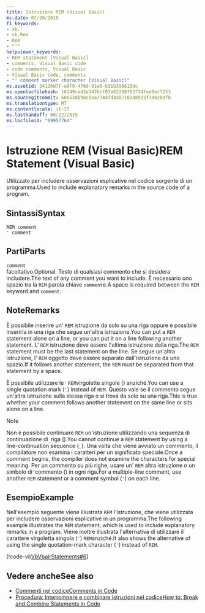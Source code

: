 ```yaml
---
title: Istruzione REM (Visual Basic)
ms.date: 07/20/2015
f1_keywords:
- vb.'
- vb.Rem
- Rem
- "'"
helpviewer_keywords:
- REM statement [Visual Basic]
- comments, Visual Basic code
- code comments, Visual Basic
- Visual Basic code, comments
- "' comment marker character [Visual Basic]"
ms.assetid: 34126d7f-e0f9-476d-91e6-b31b398615dc
ms.openlocfilehash: 16149ce42e3476cf07a62298f83734fee9ec7253
ms.sourcegitcommit: 68653db98c5ea7744fd438710248935f70020dfb
ms.translationtype: MT
ms.contentlocale: it-IT
ms.lasthandoff: 08/22/2019
ms.locfileid: "69957764"
---
```

# <a name="rem-statement-visual-basic"></a><span data-ttu-id="0e9b7-102">Istruzione REM (Visual Basic)</span><span class="sxs-lookup"><span data-stu-id="0e9b7-102">REM Statement (Visual Basic)</span></span>
<span data-ttu-id="0e9b7-103">Utilizzato per includere osservazioni esplicative nel codice sorgente di un programma.</span><span class="sxs-lookup"><span data-stu-id="0e9b7-103">Used to include explanatory remarks in the source code of a program.</span></span>  
  
## <a name="syntax"></a><span data-ttu-id="0e9b7-104">Sintassi</span><span class="sxs-lookup"><span data-stu-id="0e9b7-104">Syntax</span></span>  
  
```  
REM comment  
' comment  
```  
  
## <a name="parts"></a><span data-ttu-id="0e9b7-105">Parti</span><span class="sxs-lookup"><span data-stu-id="0e9b7-105">Parts</span></span>  
 `comment`  
 <span data-ttu-id="0e9b7-106">facoltativo.</span><span class="sxs-lookup"><span data-stu-id="0e9b7-106">Optional.</span></span> <span data-ttu-id="0e9b7-107">Testo di qualsiasi commento che si desidera includere.</span><span class="sxs-lookup"><span data-stu-id="0e9b7-107">The text of any comment you want to include.</span></span> <span data-ttu-id="0e9b7-108">È necessario uno spazio tra la `REM` parola chiave `comment`e.</span><span class="sxs-lookup"><span data-stu-id="0e9b7-108">A space is required between the `REM` keyword and `comment`.</span></span>  
  
## <a name="remarks"></a><span data-ttu-id="0e9b7-109">Note</span><span class="sxs-lookup"><span data-stu-id="0e9b7-109">Remarks</span></span>  
 <span data-ttu-id="0e9b7-110">È possibile inserire un' `REM` istruzione da solo su una riga oppure è possibile inserirla in una riga che segue un'altra istruzione.</span><span class="sxs-lookup"><span data-stu-id="0e9b7-110">You can put a `REM` statement alone on a line, or you can put it on a line following another statement.</span></span> <span data-ttu-id="0e9b7-111">L' `REM` istruzione deve essere l'ultima istruzione della riga.</span><span class="sxs-lookup"><span data-stu-id="0e9b7-111">The `REM` statement must be the last statement on the line.</span></span> <span data-ttu-id="0e9b7-112">Se segue un'altra istruzione, l' `REM` oggetto deve essere separato dall'istruzione da uno spazio.</span><span class="sxs-lookup"><span data-stu-id="0e9b7-112">If it follows another statement, the `REM` must be separated from that statement by a space.</span></span>  
  
 <span data-ttu-id="0e9b7-113">È possibile utilizzare le`'` `REM`virgolette singole () anziché.</span><span class="sxs-lookup"><span data-stu-id="0e9b7-113">You can use a single quotation mark (`'`) instead of `REM`.</span></span> <span data-ttu-id="0e9b7-114">Questo vale se il commento segue un'altra istruzione sulla stessa riga o si trova da solo su una riga.</span><span class="sxs-lookup"><span data-stu-id="0e9b7-114">This is true whether your comment follows another statement on the same line or sits alone on a line.</span></span>  
  
> [!NOTE]
> <span data-ttu-id="0e9b7-115">Non è possibile continuare `REM` un'istruzione utilizzando una sequenza di continuazione di`_`riga ().</span><span class="sxs-lookup"><span data-stu-id="0e9b7-115">You cannot continue a `REM` statement by using a line-continuation sequence (`_`).</span></span> <span data-ttu-id="0e9b7-116">Una volta che viene avviato un commento, il compilatore non esamina i caratteri per un significato speciale.</span><span class="sxs-lookup"><span data-stu-id="0e9b7-116">Once a comment begins, the compiler does not examine the characters for special meaning.</span></span> <span data-ttu-id="0e9b7-117">Per un commento su più righe, usare un' `REM` altra istruzione o un simbolo di`'`commento () in ogni riga.</span><span class="sxs-lookup"><span data-stu-id="0e9b7-117">For a multiple-line comment, use another `REM` statement or a comment symbol (`'`) on each line.</span></span>  
  
## <a name="example"></a><span data-ttu-id="0e9b7-118">Esempio</span><span class="sxs-lookup"><span data-stu-id="0e9b7-118">Example</span></span>  
 <span data-ttu-id="0e9b7-119">Nell'esempio seguente viene illustrata `REM` l'istruzione, che viene utilizzata per includere osservazioni esplicative in un programma.</span><span class="sxs-lookup"><span data-stu-id="0e9b7-119">The following example illustrates the `REM` statement, which is used to include explanatory remarks in a program.</span></span> <span data-ttu-id="0e9b7-120">Viene inoltre illustrata l'alternativa di utilizzare il carattere virgoletta singola (`'`) `REM`anziché.</span><span class="sxs-lookup"><span data-stu-id="0e9b7-120">It also shows the alternative of using the single quotation-mark character (`'`) instead of `REM`.</span></span>  
  
 [!code-vb[VbVbalrStatements#6](~/samples/snippets/visualbasic/VS_Snippets_VBCSharp/VbVbalrStatements/VB/Class1.vb#6)]  
  
## <a name="see-also"></a><span data-ttu-id="0e9b7-121">Vedere anche</span><span class="sxs-lookup"><span data-stu-id="0e9b7-121">See also</span></span>

- [<span data-ttu-id="0e9b7-122">Commenti nel codice</span><span class="sxs-lookup"><span data-stu-id="0e9b7-122">Comments in Code</span></span>](../../../visual-basic/programming-guide/program-structure/comments-in-code.md)
- [<span data-ttu-id="0e9b7-123">Procedura: Interrompere e combinare istruzioni nel codice</span><span class="sxs-lookup"><span data-stu-id="0e9b7-123">How to: Break and Combine Statements in Code</span></span>](../../../visual-basic/programming-guide/program-structure/how-to-break-and-combine-statements-in-code.md)
